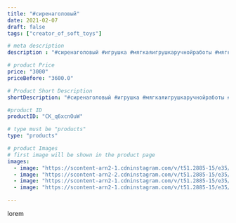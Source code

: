 ```yaml
---
title: "#сиренаголовый"
date: 2021-02-07
draft: false
tags: ["creator_of_soft_toys"]

# meta description
description : "#сиренаголовый #игрушка #мягкаяигрушкаручнойработы #мягкаяигрушка #игрушкаручнойработы #сирена #мяшкийсереноголовый"

# product Price
price: "3000"
priceBefore: "3600.0"

# Product Short Description
shortDescription: "#сиренаголовый #игрушка #мягкаяигрушкаручнойработы #мягкаяигрушка #игрушкаручнойработы #сирена #мяшкийсереноголовый"

#product ID
productID: "CK_q6xcnOuW"

# type must be "products"
type: "products"

# product Images
# first image will be shown in the product page
images:
  - image: "https://scontent-arn2-1.cdninstagram.com/v/t51.2885-15/e35/146431052_236274488037722_5370396420684764583_n.jpg?_nc_ht=scontent-arn2-1.cdninstagram.com&_nc_cat=102&_nc_ohc=Su8rTAe6K9cAX9eFNOV&se=7&tp=1&oh=c1f7fb781a4f917868988b7adff3f3ea&oe=60602137&ig_cache_key=MjUwMzkwODY3MTEyODI0MDA4Nw%3D%3D.2"
  - image: "https://scontent-arn2-2.cdninstagram.com/v/t51.2885-15/e35/146514292_414661189959032_2161967702669978132_n.jpg?_nc_ht=scontent-arn2-2.cdninstagram.com&_nc_cat=108&_nc_ohc=pZmNRwA4qZEAX_V9-QK&se=7&tp=1&oh=b1650cc5bb66ad39c02f8658bc96457f&oe=605F65A8&ig_cache_key=MjUwMzkwODY3MTAxOTI4MjE5Mw%3D%3D.2"
  - image: "https://scontent-arn2-1.cdninstagram.com/v/t51.2885-15/e35/146285134_1310721429303850_2933989808311885263_n.jpg?_nc_ht=scontent-arn2-1.cdninstagram.com&_nc_cat=110&_nc_ohc=lXQkrhQu1UkAX_wR6Jd&se=7&tp=1&oh=5ba193f4437fe90c196eaf3cb37961af&oe=605F15D8&ig_cache_key=MjUwMzkwODY3MTA0NDM2MjE1NA%3D%3D.2"
  - image: "https://scontent-arn2-1.cdninstagram.com/v/t51.2885-15/e35/147021461_251023609803042_4914932339496338874_n.jpg?_nc_ht=scontent-arn2-1.cdninstagram.com&_nc_cat=106&_nc_ohc=1yHIb5RZ_bMAX-t7KBS&se=7&tp=1&oh=4ba6c13500bf81dd364fcfeaa4e70729&oe=60605E8D&ig_cache_key=MjUwMzkwODY3MTAyNzU0NTQ2OQ%3D%3D.2"

---
```

lorem
